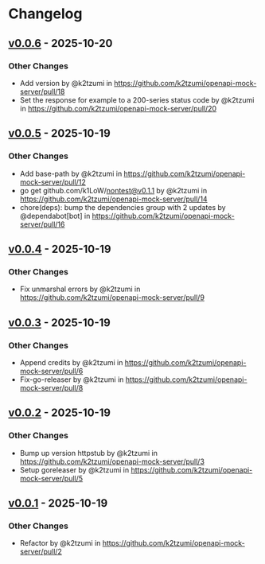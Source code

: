 # Changelog

## [v0.0.6](https://github.com/k2tzumi/openapi-mock-server/compare/v0.0.5...v0.0.6) - 2025-10-20
### Other Changes
- Add version by @k2tzumi in https://github.com/k2tzumi/openapi-mock-server/pull/18
- Set the response for example to a 200-series status code by @k2tzumi in https://github.com/k2tzumi/openapi-mock-server/pull/20

## [v0.0.5](https://github.com/k2tzumi/openapi-mock-server/compare/v0.0.4...v0.0.5) - 2025-10-19
### Other Changes
- Add base-path by @k2tzumi in https://github.com/k2tzumi/openapi-mock-server/pull/12
- go get github.com/k1LoW/nontest@v0.1.1 by @k2tzumi in https://github.com/k2tzumi/openapi-mock-server/pull/14
- chore(deps): bump the dependencies group with 2 updates by @dependabot[bot] in https://github.com/k2tzumi/openapi-mock-server/pull/16

## [v0.0.4](https://github.com/k2tzumi/openapi-mock-server/compare/v0.0.3...v0.0.4) - 2025-10-19
### Other Changes
- Fix unmarshal errors by @k2tzumi in https://github.com/k2tzumi/openapi-mock-server/pull/9

## [v0.0.3](https://github.com/k2tzumi/openapi-mock-server/compare/v0.0.2...v0.0.3) - 2025-10-19
### Other Changes
- Append credits by @k2tzumi in https://github.com/k2tzumi/openapi-mock-server/pull/6
- Fix-go-releaser by @k2tzumi in https://github.com/k2tzumi/openapi-mock-server/pull/8

## [v0.0.2](https://github.com/k2tzumi/openapi-mock-server/compare/v0.0.1...v0.0.2) - 2025-10-19
### Other Changes
- Bump up version httpstub by @k2tzumi in https://github.com/k2tzumi/openapi-mock-server/pull/3
- Setup goreleaser by @k2tzumi in https://github.com/k2tzumi/openapi-mock-server/pull/5

## [v0.0.1](https://github.com/k2tzumi/openapi-mock-server/commits/v0.0.1) - 2025-10-19
### Other Changes
- Refactor by @k2tzumi in https://github.com/k2tzumi/openapi-mock-server/pull/2
